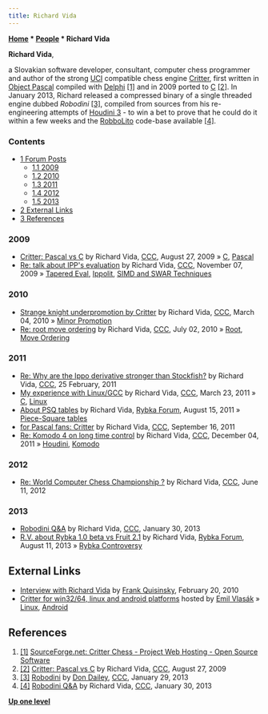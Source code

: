 ```yaml
---
title: Richard Vida
---
```

**[Home](Home "Home") \* [People](People "People") \* Richard Vida**


**Richard Vida**,  

a Slovakian software developer, consultant, computer chess programmer and author of the strong [UCI](UCI "UCI") compatible chess engine [Critter](Critter "Critter"), first written in [Object Pascal](Pascal "Pascal") compiled with [Delphi](Delphi "Delphi") <a id="cite-note-1" href="#cite-ref-1">[1]</a> and in 2009 ported to [C](C "C") <a id="cite-note-2" href="#cite-ref-2">[2]</a>. In January 2013, Richard released a compressed binary of a single threaded engine dubbed *Robodini* <a id="cite-note-3" href="#cite-ref-3">[3]</a>, compiled from sources from his re-engineering attempts of [Houdini 3](Houdini "Houdini") - to win a bet to prove that he could do it within a few weeks and the [RobboLito](RobboLito "RobboLito") code-base available <a id="cite-note-4" href="#cite-ref-4">[4]</a>. 



### Contents


* [1 Forum Posts](#forum-posts)
	+ [1.1 2009](#2009)
	+ [1.2 2010](#2010)
	+ [1.3 2011](#2011)
	+ [1.4 2012](#2012)
	+ [1.5 2013](#2013)
* [2 External Links](#external-links)
* [3 References](#references)






### 2009


* [Critter: Pascal vs C](http://www.talkchess.com/forum/viewtopic.php?t=29562) by Richard Vida, [CCC](CCC "CCC"), August 27, 2009 » [C](C "C"), [Pascal](Pascal "Pascal")
* [Re: talk about IPP's evaluation](http://www.talkchess.com/forum/viewtopic.php?p=301746#301746) by Richard Vida, [CCC](CCC "CCC"), November 07, 2009 » [Tapered Eval](Tapered_Eval "Tapered Eval"), [Ippolit](Ippolit "Ippolit"), [SIMD and SWAR Techniques](SIMD_and_SWAR_Techniques "SIMD and SWAR Techniques")


### 2010


* [Strange knight underpromotion by Critter](http://www.talkchess.com/forum/viewtopic.php?topic_view=threads&p=335316&t=33059) by Richard Vida, [CCC](CCC "CCC"), March 04, 2010 » [Minor Promotion](Promotions#MinorPromotion "Promotions")
* [Re: root move ordering](http://www.talkchess.com/forum/viewtopic.php?topic_view=threads&p=359594&t=34655) by Richard Vida, [CCC](CCC "CCC"), July 02, 2010 » [Root](Root "Root"), [Move Ordering](Move_Ordering "Move Ordering")


### 2011


* [Re: Why are the Ippo derivative stronger than Stockfish?](http://www.talkchess.com/forum/viewtopic.php?topic_view=threads&p=396662&t=38198) by Richard Vida, [CCC](CCC "CCC"), 25 February, 2011
* [My experience with Linux/GCC](http://www.talkchess.com/forum/viewtopic.php?t=38523) by Richard Vida, [CCC](CCC "CCC"), March 23, 2011 » [C](C "C"), [Linux](Linux "Linux")
* [About PSQ tables](http://rybkaforum.net/cgi-bin/rybkaforum/topic_show.pl?tid=22662) by Richard Vida, [Rybka Forum](Computer_Chess_Forums "Computer Chess Forums"), August 15, 2011 » [Piece-Square tables](index.php?title=Piece-Square_tables&action=edit&redlink=1 "Piece-Square tables (page does not exist)")
* [for Pascal fans: Critter](http://www.talkchess.com/forum/viewtopic.php?t=40414) by Richard Vida, [CCC](CCC "CCC"), September 16, 2011
* [Re: Komodo 4 on long time control](http://talkchess.com/forum/viewtopic.php?topic_view=threads&p=436498&t=41272) by Richard Vida, [CCC](CCC "CCC"), December 04, 2011 » [Houdini](Houdini "Houdini"), [Komodo](Komodo "Komodo")


### 2012


* [Re: World Computer Chess Championship ?](http://www.talkchess.com/forum/viewtopic.php?topic_view=threads&p=468701&t=44000) by Richard Vida, [CCC](CCC "CCC"), June 11, 2012


### 2013


* [Robodini Q&A](http://www.talkchess.com/forum/viewtopic.php?t=47045) by Richard Vida, [CCC](CCC "CCC"), January 30, 2013
* [R.V. about Rybka 1.0 beta vs Fruit 2.1](http://rybkaforum.net/cgi-bin/rybkaforum/topic_show.pl?tid=27416) by Richard Vida, [Rybka Forum](Computer_Chess_Forums "Computer Chess Forums"), August 11, 2013 » [Rybka Controversy](Rybka_Controversy "Rybka Controversy")


## External Links


* [Interview with Richard Vida](https://www.schach-welt.de/schach/computerschach/interviews/richard-vida) by [Frank Quisinsky](Frank_Quisinsky "Frank Quisinsky"), February 20, 2010
* [Critter for win32/64, linux and android platforms](http://www.vlasak.biz/critter/) hosted by [Emil Vlasák](index.php?title=Emil_Vlas%C3%A1k&action=edit&redlink=1 "Emil Vlasák (page does not exist)") » [Linux](Linux "Linux"), [Android](Android "Android")


## References


1. <a id="cite-ref-1" href="#cite-note-1">[1]</a> [SourceForge.net: Critter Chess - Project Web Hosting - Open Source Software](http://critterchess.sourceforge.net/)
2. <a id="cite-ref-2" href="#cite-note-2">[2]</a> [Critter: Pascal vs C](http://www.talkchess.com/forum/viewtopic.php?t=29562) by Richard Vida, [CCC](CCC "CCC"), August 27, 2009
3. <a id="cite-ref-3" href="#cite-note-3">[3]</a> [Robodini](http://www.talkchess.com/forum/viewtopic.php?t=47034) by [Don Dailey](Don_Dailey "Don Dailey"), [CCC](CCC "CCC"), January 29, 2013
4. <a id="cite-ref-4" href="#cite-note-4">[4]</a> [Robodini Q&A](http://www.talkchess.com/forum/viewtopic.php?t=47045) by Richard Vida, [CCC](CCC "CCC"), January 30, 2013

**[Up one level](People "People")**







 
